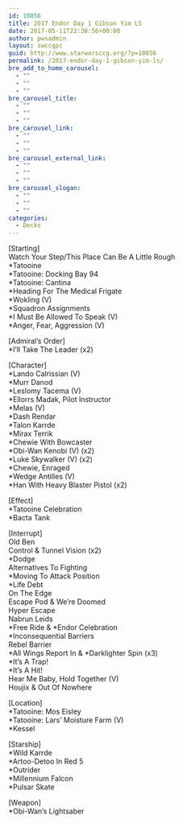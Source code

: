```yaml
---
id: 10856
title: 2017 Endor Day 1 Gibson Yim LS
date: 2017-05-11T22:38:56+00:00
author: pwsadmin
layout: swccgpc
guid: http://www.starwarsccg.org/?p=10856
permalink: /2017-endor-day-1-gibson-yim-ls/
bre_add_to_home_carousel:
  - ""
  - ""
  - ""
bre_carousel_title:
  - ""
  - ""
  - ""
bre_carousel_link:
  - ""
  - ""
  - ""
bre_carousel_external_link:
  - ""
  - ""
  - ""
bre_carousel_slogan:
  - ""
  - ""
  - ""
categories:
  - Decks
---
```

[Starting]  
Watch Your Step/This Place Can Be A Little Rough  
*Tatooine  
*Tatooine: Docking Bay 94  
*Tatooine: Cantina  
*Heading For The Medical Frigate  
*Wokling (V)  
*Squadron Assignments  
*I Must Be Allowed To Speak (V)  
*Anger, Fear, Aggression (V)

[Admiral&#8217;s Order]  
*I&#8217;ll Take The Leader (x2)

[Character]  
*Lando Calrissian (V)  
*Murr Danod  
*Leslomy Tacema (V)  
*Ellorrs Madak, Pilot Instructor  
*Melas (V)  
*Dash Rendar  
*Talon Karrde  
*Mirax Terrik  
*Chewie With Bowcaster  
*Obi-Wan Kenobi (V) (x2)  
*Luke Skywalker (V) (x2)  
*Chewie, Enraged  
*Wedge Antilles (V)  
*Han With Heavy Blaster Pistol (x2)

[Effect]  
*Tatooine Celebration  
*Bacta Tank

[Interrupt]  
Old Ben  
Control & Tunnel Vision (x2)  
*Dodge  
Alternatives To Fighting  
*Moving To Attack Position  
*Life Debt  
On The Edge  
Escape Pod & We&#8217;re Doomed  
Hyper Escape  
Nabrun Leids  
\*Free Ride & \*Endor Celebration  
*Inconsequential Barriers  
Rebel Barrier  
\*All Wings Report In & \*Darklighter Spin (x3)  
*It&#8217;s A Trap!  
*It&#8217;s A Hit!  
Hear Me Baby, Hold Together (V)  
Houjix & Out Of Nowhere

[Location]  
*Tatooine: Mos Eisley  
*Tatooine: Lars&#8217; Moisture Farm (V)  
*Kessel

[Starship]  
*Wild Karrde  
*Artoo-Detoo In Red 5  
*Outrider  
*Millennium Falcon  
*Pulsar Skate

[Weapon]  
*Obi-Wan&#8217;s Lightsaber